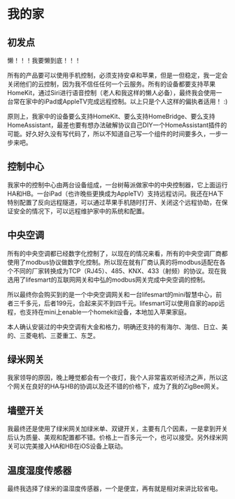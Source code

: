 # 我的家

## 初发点

懒！！！我要懒到底！！！

所有的产品要可以使用手机控制，必须支持安卓和苹果，但是一但稳定，我一定会关闭他们的云控制，因为我不信任任何一个云服务。所有的设备都要支持苹果HomeKit，通过Siri进行语音控制（老人和我这样的懒人必备），最终我会使用一台常在家中的iPad或AppleTV完成远程控制。以上只是个人这样的偏执者适用！ :)

原则上，我家中的设备要么支持HomeKit、要么支持HomeBridge、要么支持HomeAssistant，最差也要有想办法破解协议自己DIY一个HomeAssistant插件的可能。好久好久没有写代码了，所以不知道自己写一个组件的时间要多久，一步一步来吧。

## 控制中心

我家中的控制中心由两台设备组成，一台树莓派做家中的中央控制器，它上面运行HA和HB。一台iPad（也许晚些更换成为AppleTV）支持远程访问。我还在HA下特别配置了反向远程隧道，可以通过苹果手机随时打开、关闭这个远程协助，在保证安全的情况下，可以远程维护家中的系统和配置。

## 中央空调

所有的中央空调都已经数字化控制了，以现在的情况来看，所有的中央空调厂商都使用了modbus协议做数字化控制。所以现在就有厂商认真的将modbus适配在各个不同的厂家转换成为TCP（RJ45）、485、KNX、433（射频）的协议。现在我选用了lifesmart的互联网网关和中弘的modbus网关完成中央空调的控制。

所以最终你会购买到的是一个中央空调网关和一台lifesmart的mini智慧中心，前者三千多元，后者199元，合起来买不到四千元。lifesmart可以使用自家的app远程，也支持在mini上enable一个homekit设备，本地加入苹果家庭。

本人确认安装过的中央空调有大金和格力，明确还支持的有海尔、海信、日立、美的、三菱电机、三菱重工、东芝。

## 绿米网关

我家领导的原因，晚上睡觉都会有一个夜灯，我个人非常喜欢听经济之声，所以这个网关在良好的HA与HB的协调以及还不错的价格下，成为了我的ZigBee网关。

## 墙壁开关

我最终还是使用了绿米网关加绿米单、双键开关，主要有几个因素，一是拿到开关后认为质量、美观和配置都不错。价格上一百多元一个，也可以接受。另外绿米网关可以完美接入HA和HB在iOS设备上联动。


## 温度湿度传感器

最终我选择了绿米的温湿度传感器，一个是便宜，再有就是相对来讲比较省电。
